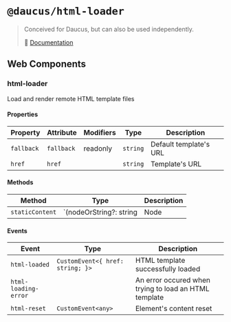 # `@daucus/html-loader`

> Conceived for Daucus, but can also be used independently.
>
> :book: [Documentation](https://fullweb.dev/daucus)

## Web Components

### html-loader

Load and render remote HTML template files

#### Properties

| Property   | Attribute  | Modifiers | Type     | Description            |
| ---------- | ---------- | --------- | -------- | ---------------------- |
| `fallback` | `fallback` | readonly  | `string` | Default template's URL |
| `href`     | `href`     |           | `string` | Template's URL         |

#### Methods

<!-- prettier-ignore -->
| Method          | Type                    | Description |
| --------------- | ----------------------- | ----------- |
| `staticContent` | `(nodeOrString?: string | Node | undefined): void` | Instantly render a static content instead of a remote HTML template<br /><br />**nodeOrString**: The HTML string or Node to render. |

#### Events

| Event                | Type                             | Description                                           |
| -------------------- | -------------------------------- | ----------------------------------------------------- |
| `html-loaded`        | `CustomEvent<{ href: string; }>` | HTML template successfully loaded                     |
| `html-loading-error` |                                  | An error occured when trying to load an HTML template |
| `html-reset`         | `CustomEvent<any>`               | Element's content reset                               |
